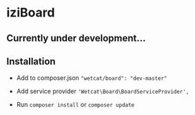 # iziBoard

## Currently under development...

## Installation

* Add to composer.json
```"wetcat/board": "dev-master"```

* Add service provider ```'Wetcat\Board\BoardServiceProvider',```

* Run ```composer install``` or ```composer update```